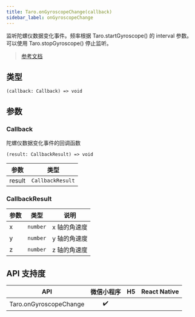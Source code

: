 ```yaml
---
title: Taro.onGyroscopeChange(callback)
sidebar_label: onGyroscopeChange
---
```


监听陀螺仪数据变化事件。频率根据 Taro.startGyroscope() 的 interval 参数。可以使用 Taro.stopGyroscope() 停止监听。

> [参考文档](https://developers.weixin.qq.com/miniprogram/dev/api/device/gyroscope/wx.onGyroscopeChange.html)

## 类型

```tsx
(callback: Callback) => void
```

## 参数

### Callback

陀螺仪数据变化事件的回调函数

```tsx
(result: CallbackResult) => void
```

| 参数 | 类型 |
| --- | --- |
| result | `CallbackResult` |

### CallbackResult

| 参数 | 类型 | 说明 |
| --- | --- | --- |
| x | `number` | x 轴的角速度 |
| y | `number` | y 轴的角速度 |
| z | `number` | z 轴的角速度 |

## API 支持度

| API | 微信小程序 | H5 | React Native |
| :---: | :---: | :---: | :---: |
| Taro.onGyroscopeChange | ✔️ |  |  |
